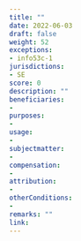 ```yaml
---
title: ""
date: 2022-06-03
draft: false
weight: 52
exceptions:
- info53c-1
jurisdictions:
- SE
score: 0
description: "" 
beneficiaries:
- 
purposes: 
- 
usage:
- 
subjectmatter:
- 
compensation:
-
attribution: 
-
otherConditions: 
- 
remarks: ""
link: 
---
```

